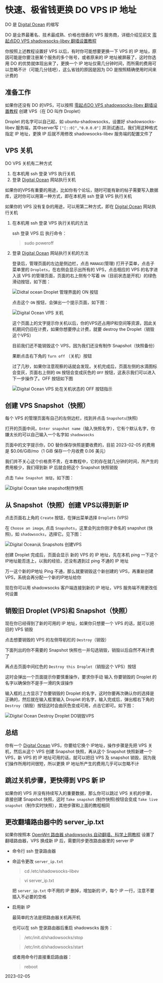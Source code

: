 快速、极省钱更换 DO VPS IP 地址
===

DO 是 [Digital Ocean](https://m.do.co/c/89497bd485e0) 的缩写

DO 是业界最著名、技术最成熟、价格也很香的 VPS 服务商，详细介绍见前文 [零起点DO VPS shadowsocks-libev 翻墙设置教程](03.9.md)

你按照上述教程设置好 VPS 以后，有时你可能想要更换一下 VPS 的 IP 地址，原因可能是你要注册某个服务的多个账号，或者原来的 IP 地址被屏蔽了，这时你选用 DO 的优势就体现出来了，更换一个 IP 地址仅需几分钟时间，而所需的费用可以忽略不计（可能几分钱吧），这么省钱的原因是因为 DO 是按照精确使用时间来计费的

准备工作
---

如果你还没有 DO 的VPS，可以按照 [零起点DO VPS shadowsocks-libev 翻墙设置教程](03.9.md) 创建 VPS（在 DO 叫作 Droplet）

Droplet 的名字可以自己起，如 ubuntu-shadowsocks，设置好 shadowsocks-libev 服务端，其中server写 `["[::0]","0.0.0.0"]` 并测试通过。我们用这种格式指定 IP 地址，更换 IP 后就不用修改 shadowsocks-libev 服务端的配置文件了

VPS 关机
---

DO VPS 关机有二种方式

1. 在本机用 ssh 登录 VPS 执行关机
2. 登录 [Digital Ocean](https://m.do.co/c/89497bd485e0) 网站执行关机

如果你的VPS有重要的用途，比如你有个论坛，随时可能有新的帖子需要写入数据库，这时你可以用第一种方式，即在本机用 ssh 登录 VPS 执行关机

如果你的 VPS 没有复杂的用途，可以用第二种方式，即在 [Digital Ocean](https://m.do.co/c/89497bd485e0) 网站执行关机

1. 在本机用 ssh 登录 VPS 执行关机的方法

    ssh 登录 VPS 后 执行命令：

    > sudo poweroff

2. 登录 [Digital Ocean](https://m.do.co/c/89497bd485e0) 网站执行关机的方法

    登录后，管理页面的左边是侧边栏，点击 `MANAGE`(管理) 打开子菜单，点击子菜单里的 `Droplets`，在右侧会显示出所有的 VPS，点击相应的 VPS 的名字进入该 VPS 的管理页面，页面的右上侧有个写着 `ON`（目前状态是开机）的绿色滑动按钮，如下图：

    ![Didtal ocean Droplet 管理界面的 ON 按钮](images/3.9-1.on-button.png)

    点击这个 `ON` 按钮，会弹出一个提示页面，如下图：

    ![Digital Ocean VPS 关机](images/3.9-1.turn-off-do-vps.png)

    这个页面上的文字提示你关机以后，你的VPS还占用IP和空间等资源，因此关机期间仍旧在计费，如果你想要停止计费，就要 destroy the Droplet（销毁这个VPS）

    目前我们还不能销毁这个 VPS，因为我们还没有制作 Snapshot（快照备份）

    果断点击右下角的 `Turn off` （关机）按钮

    过了几秒，如果你注意观察的话就会发现，关机完成后，页面左侧的水滴图标会变灰，页面右上侧的  `ON` 按钮会变成灰色的 `OFF` 按钮，这表示我们可以进入下一步操作了。OFF 按钮如下图

    ![Digital Ocean VPS 处在关机状态的 OFF 按钮指示](images/3.9-1.off-button.png)


创建 VPS Snapshot（快照）
---

每个 VPS 的管理页面有自己的左侧边栏，找到并点击 `Snapshots`(快照)

打开的页面中间，`Enter snapshot name`（输入快照名字），它有个默认名字，你嫌太长的可以自己输入一个名字如 `shadowsocks`

页面中的文字提示你，DO 替你保存快照是要收费的，目前 2023-02-05 的费用是 $0.06/GiB/mo（1 GiB 保存一个月收费 0.06 美元）

我们并不关心这个价格贵不贵，在本教程中，它的存在就几分钟的时间，所产生的费用极少，我们得到新 IP 后就会把这个 Snapshot 快照销毁

点击 `Take Snapshot 按钮`，如下图：

![Digital Ocean take snapshot制作快照](images/3.9-1.take-snapshot.png)


从 Snapshot（快照）创建 VPS以得到新 IP
---

点击页面右上角的 `Create` 按钮，在弹出菜单选择 `Droplets` (VPS)


在 `Choose an image`, 点击 `Snapshots`，这里会列出你刚才命名的 snapshot (快照)，如 `shadowsocks`，选择它。见下图：

![Digital Ocean从 Snapshots 创建VPS](images/3.9.choose-an-image-snapshots.png)

创建 Droplet 完成后，页面会显示 新的 VPS 的 IP 地址，先在本机 ping 一下这个IP地址能否连上，以我的经验，还没有遇到过 ping 不通的 IP 地址

万一这个新的IP地址 Ping 不通，那么就要销毁这个新创建的 VPS，再重新创建 VPS，系统会再分配一个新的IP地址给你

现在你可以用 shadowsocks 客户端连接到新的 IP 地址，VPS 服务端不用更改任何设置


销毁旧 Droplet (VPS)和 Snapshot（快照）
----

现在你已经得到了新的可用的 IP 地址，如果你只想要一个 VPS 的话，就可以把旧的 VPS 销毁

点击想要销毁的 VPS 的左侧导航栏的 `Destroy`（销毁）

下面列出的你不需要的 Snapshot 快照也一并勾选销毁，销毁以后自然不再计费了

再点击页面中间红色的 `Destroy this Droplet`（销毁这个 VPS）按钮

这时会弹出一个页面提示你要慎重操作，要求你手动 输入 你要销毁的 Droplet 的名字以确保你不是手一滑的失误操作

输入框的上方显示了你要销毁的 Droplet 的名字，这时你要再次确认你的选择是正确的，然后就在输入框里输入  Droplet 的名字，输入完成后，弹出框右下角的 `Destroy`（销毁）按钮这时会由灰色变成可用，点击它即可。如下图：

![Digital Ocean Destroy Droplet DO销毁VPS](images/3.9-1.destroy-vps.png)


总结
---

你有一个 [Digital Ocean](https://m.do.co/c/89497bd485e0) VPS，你要给它换个 IP地址，操作步骤是先把 VPS 关机，然后从这个 VPS 创建 Snapshot 快照，再从这个 Snapshot 快照新建一个 VPS，新 VPS 的 IP 地址可用的话，就可以把旧 VPS 及 snapshot 销毁，因为我们操作所用时间很短，所以更换 IP 地址所产生的费用几乎可以忽略不计

跳过关机步骤，更快得到 VPS 新 IP
---

如果你的 VPS 并没有持续写入的重要数据，那么你可以跳过 VPS 关机的步骤，直接创建 Snapshot 快照，这时 `Take snapshot` (制作快照)按钮会变成 `Take live snapshot`（制作实时快照），其他步骤和上面的教程相同


更改翻墙路由器中的 server_ip.txt
---

如果你按照本 [OpenWrt 路由器 shadowsocks 自动翻墙、科学上网教程](https://fanqiang.software-download.name) 设置了翻墙路由器，VPS 换成新 IP 后，需要同步更改路由器里的 server IP

- 命令行 ssh 登录路由器
- 命运令更改 `server_ip.txt`

    > cd /etc/shadowsocks-libev

    > vi server_ip.txt

    把 `server_ip.txt` 中不用的 IP 删掉，增加新的 IP，每个 IP 一行，注意不要插入不必要的空格
- 启用新 IP

    最简单的方法是把路由器关机再开机

    也可以在 ssh 登录路由器后重启 shadowscks 服务：

    > /etc/init.d/shadowsocks/stop

    > /etc/init.d/shadowsocks/start

    或者用命令行直接重启路由器：

    > reboot

2023-02-05